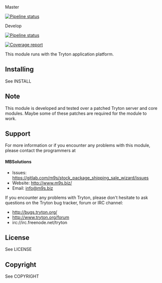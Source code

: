 Master

[![Pipeline status](https://gitlab.com/m9s/stock_package_shipping_sale_wizard/badges/master/pipeline.svg)](https://gitlab.com/m9s/stock_package_shipping_sale_wizard/commits/master)

Develop

[![Pipeline status](https://gitlab.com/m9s/stock_package_shipping_sale_wizard/badges/develop/pipeline.svg)](https://gitlab.com/m9s/stock_package_shipping_sale_wizard/commits/develop)

[![Coverage report](https://gitlab.com/m9s/stock_package_shipping_sale_wizard/badges/develop/coverage.svg)](http://m9s.gitlab.io/stock_package_shipping_sale_wizard)



This module runs with the Tryton application platform.

Installing
----------

See INSTALL

Note
----

This module is developed and tested over a patched Tryton server and
core modules. Maybe some of these patches are required for the module to work.

Support
-------

For more information or if you encounter any problems with this module,
please contact the programmers at

#### MBSolutions

   * Issues:   https://gitlab.com/m9s/stock_package_shipping_sale_wizard/issues
   * Website:  http://www.m9s.biz/
   * Email:    info@m9s.biz

If you encounter any problems with Tryton, please don't hesitate to ask
questions on the Tryton bug tracker, forum or IRC channel:

   * http://bugs.tryton.org/
   * http://www.tryton.org/forum
   * irc://irc.freenode.net/tryton

License
-------

See LICENSE

Copyright
---------

See COPYRIGHT

